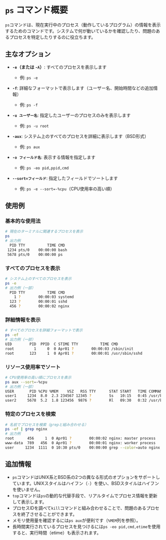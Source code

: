 # `ps` コマンド概要

`ps`コマンドは、現在実行中のプロセス（動作しているプログラム）の情報を表示するためのコマンドです。システムで何が動いているかを確認したり、問題のあるプロセスを特定したりするのに役立ちます。

## 主なオプション

- **`-e`（または `-A`）**: すべてのプロセスを表示します
  - 例: `ps -e`

- **`-f`**: 詳細なフォーマットで表示します（ユーザー名、開始時間などの追加情報）
  - 例: `ps -f`

- **`-u ユーザー名`**: 指定したユーザーのプロセスのみを表示します
  - 例: `ps -u root`

- **`-aux`**: システム上のすべてのプロセスを詳細に表示します（BSD形式）
  - 例: `ps aux`

- **`-o フィールド名`**: 表示する情報を指定します
  - 例: `ps -eo pid,ppid,cmd`

- **`--sort=フィールド`**: 指定したフィールドでソートします
  - 例: `ps -e --sort=-%cpu`（CPU使用率の高い順）

## 使用例

### 基本的な使用法
```bash
# 現在のターミナルに関連するプロセスを表示
ps
# 出力例
  PID TTY          TIME CMD
 1234 pts/0    00:00:00 bash
 5678 pts/0    00:00:00 ps
```

### すべてのプロセスを表示
```bash
# システム上のすべてのプロセスを表示
ps -e
# 出力例（一部）
  PID TTY          TIME CMD
    1 ?        00:00:03 systemd
  123 ?        00:00:01 sshd
  456 ?        00:00:02 nginx
```

### 詳細情報を表示
```bash
# すべてのプロセスを詳細フォーマットで表示
ps -ef
# 出力例（一部）
UID        PID  PPID  C STIME TTY          TIME CMD
root         1     0  0 Apr01 ?        00:00:03 /sbin/init
root       123     1  0 Apr01 ?        00:00:01 /usr/sbin/sshd
```

### リソース使用率でソート
```bash
# CPU使用率の高い順にプロセスを表示
ps aux --sort=-%cpu
# 出力例（一部）
USER       PID %CPU %MEM    VSZ   RSS TTY      STAT START   TIME COMMAND
user1     1234  8.0  2.3 234567 12345 ?        Ss   10:15   0:45 /usr/bin/app
user2     5678  5.2  1.8 123456  9876 ?        Rl   09:30   0:32 /usr/bin/web
```

### 特定のプロセスを検索
```bash
# 名前でプロセスを検索（grepと組み合わせる）
ps -ef | grep nginx
# 出力例
root      456     1  0 Apr01 ?        00:00:02 nginx: master process
www-data  789   456  0 Apr01 ?        00:00:01 nginx: worker process
user     1234  1111  0 10:30 pts/0    00:00:00 grep --color=auto nginx
```

## 追加情報

- `ps`コマンドはUNIX系とBSD系の2つの異なる形式のオプションをサポートしています。UNIXスタイルはハイフン（`-`）を使い、BSDスタイルはハイフンを使いません。
- `top`コマンドは`ps`の動的な代替手段で、リアルタイムでプロセス情報を更新して表示します。
- プロセスIDを調べて`kill`コマンドと組み合わせることで、問題のあるプロセスを終了させることができます。
- メモリ使用量を確認するには`ps aux`が便利です（`%MEM`列を参照）。
- 長時間実行されているプロセスを見つけるには`ps -eo pid,cmd,etime`を使用すると、実行時間（etime）も表示されます。